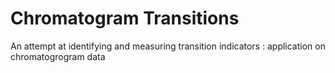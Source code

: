 # Chromatogram Transitions
An attempt at identifying and measuring transition indicators : application on chromatogrogram data
